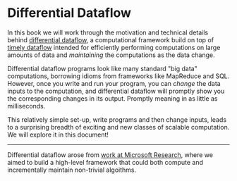 # Differential Dataflow

In this book we will work through the motivation and technical details behind [differential dataflow](https://github.com/frankmcsherry/differential-dataflow), a computational framework build on top of [timely dataflow](https://github.com/frankmcsherry/timely-dataflow) intended for efficiently performing computations on large amounts of data and *maintaining* the computations as the data change.

Differential dataflow programs look like many standard "big data" computations, borrowing idioms from frameworks like MapReduce and SQL. However, once you write and run your program, you can *change* the data inputs to the computation, and differential dataflow will promptly show you the corresponding changes in its output. Promptly meaning in as little as milliseconds.

This relatively simple set-up, write programs and then change inputs, leads to a surprising breadth of exciting and new classes of scalable computation. We will explore it in this document!

---

Differential dataflow arose from [work at Microsoft Research](https://www.microsoft.com/en-us/research/wp-content/uploads/2013/11/naiad_sosp2013.pdf), where we aimed to build a high-level framework that could both compute and incrementally maintain non-trivial algoithms.
